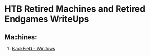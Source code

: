 # HTB Retired Machines and Retired Endgames WriteUps

## Machines:

1. [BlackField - Windows](/Machines/BlackField_WriteUp.pdf)
